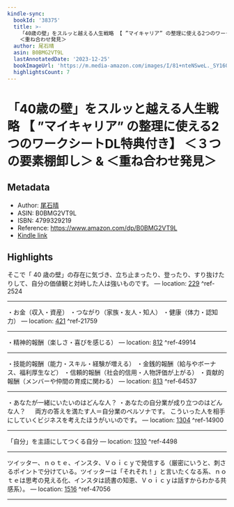 ```yaml
---
kindle-sync:
  bookId: '38375'
  title: >-
    「40歳の壁」をスルッと越える人生戦略 【 ”マイキャリア” の整理に使える2つのワークシートDL特典付き】 ＜３つの要素棚卸し＞ &
    ＜重ね合わせ発見＞
  author: 尾石晴
  asin: B0BMG2VT9L
  lastAnnotatedDate: '2023-12-25'
  bookImageUrl: 'https://m.media-amazon.com/images/I/81+nteNSweL._SY160.jpg'
  highlightsCount: 7
---
```

# 「40歳の壁」をスルッと越える人生戦略 【 ”マイキャリア” の整理に使える2つのワークシートDL特典付き】 ＜３つの要素棚卸し＞ & ＜重ね合わせ発見＞
## Metadata
* Author: [尾石晴](https://www.amazon.comundefined)
* ASIN: B0BMG2VT9L
* ISBN: 4799329219
* Reference: https://www.amazon.com/dp/B0BMG2VT9L
* [Kindle link](kindle://book?action=open&asin=B0BMG2VT9L)

## Highlights
そこで「 40 歳の壁」の存在に気づき、立ち止まったり、登ったり、すり抜けたりして、自分の価値観と対峙した人は強いものです。 — location: [229](kindle://book?action=open&asin=B0BMG2VT9L&location=229) ^ref-2524

---
・お金（収入・資産） ・つながり（家族・友人・知人） ・健康（体力・認知力） — location: [421](kindle://book?action=open&asin=B0BMG2VT9L&location=421) ^ref-21759

---
・精神的報酬（楽しさ・喜びを感じる） — location: [812](kindle://book?action=open&asin=B0BMG2VT9L&location=812) ^ref-49914

---
・技能的報酬（能力・スキル・経験が増える） ・金銭的報酬（給与やボーナス、福利厚生など） ・信頼的報酬（社会的信用・人物評価が上がる） ・貢献的報酬（メンバーや仲間の育成に関わる） — location: [813](kindle://book?action=open&asin=B0BMG2VT9L&location=813) ^ref-64537

---
・あなたが一緒にいたいのはどんな人？ ・あなたの自分業が成り立つのはどんな人？ 　 両方の答えを満たす人＝自分業のペルソナです。 こういった人を相手にしていくビジネスを考えたほうがいいのです。 — location: [1304](kindle://book?action=open&asin=B0BMG2VT9L&location=1304) ^ref-14900

---
「自分」を主語にしてつくる自分 — location: [1310](kindle://book?action=open&asin=B0BMG2VT9L&location=1310) ^ref-4498

---
ツイッター、ｎｏｔｅ、インスタ、Ｖｏｉｃｙで発信する（厳密にいうと、刺さるポイントで分けている。ツイッターは「それそれ！」と言いたくなる系、ｎｏｔｅは思考の見える化、インスタは読書の知恵、Ｖｏｉｃｙは話すからわかる共感系）。 — location: [1516](kindle://book?action=open&asin=B0BMG2VT9L&location=1516) ^ref-47056

---
